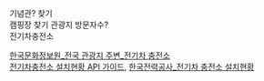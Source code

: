 기념관? 찾기  
캠핑장 찾기 
관광지 방문자수?  
전기차충전소  

[한국문화정보원_전국 관광지 주변_전기차 충전소](https://www.culture.go.kr/data/openapi/openapiView.do?id=599)  
[전기차충전소 설치현황 API 가이드](https://bigdata.kepco.co.kr/cmsmain.do?scode=S01&pcode=000493&pstate=ev&redirect=Y), [한국전력공사_전기차 충전소 설치현황](https://www.data.go.kr/data/15101407/openapi.do)  